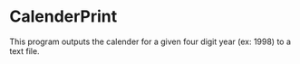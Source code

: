 # CalenderPrint
This program outputs the calender for a given four digit year (ex: 1998) to a text file.

